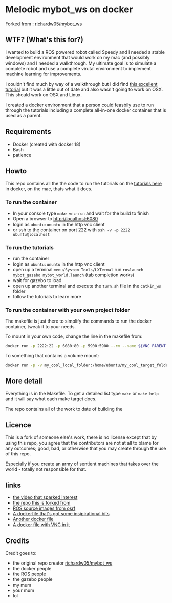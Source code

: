 # Melodic mybot_ws on docker

Forked from : [richardw05/mybot_ws](https://github.com/richardw05/mybot_ws)

## WTF? (What's this for?)

I wanted to build a ROS powered robot called Speedy and I needed a stable development environment that would work on my mac (and possibly windows) and I needed a walkthrough. My ultimate goal is to simulate a complete robot and use a complete virutal environment to implement machine learning for improvements.

I couldn't find much by way of a walkthrough but I did find [this excellent tutorial](http://moorerobots.com/blog/post/1) but it was a little out of date and also wasn't going to work on OSX. This should work on OSX and Linux.

I created a docker environment that a person could feasbily use to run through the tutorials including a complete all-in-one docker container that is used as a parent.

## Requirements

* Docker (created with docker 18)
* Bash
* patience

## Howto

This repo contains all the the code to run the tutorials on the [tutorials here](http://moorerobots.com/blog/post/1) in docker, on the mac, thats what it does.

### To run the container

* In your console type `make vnc-run` and wait for the build to finish
* Open a browser to [http://localhost:6080](http://localhost:6080)
* login as `ubuntu:ununtu` in the http vnc client
* or ssh to the container on port 222 with `ssh -v -p 2222 ubuntu@localhost`

### To run the tutorials

* run the container 
* login as `ubuntu:ununtu` in the http vnc client
* open up a terminal `menu/System Tools/LXTermal` run `roslaunch mybot_gazebo mybot_world.launch` (tab completion works)
* wait for gazebo to load
* open up another terminal and execute the `turn.sh` file in the `catkin_ws` folder
* follow the tutorials to learn more

### To run the container with your own project folder

The makefile is just there to simplify the commands to run the docker container, tweak it to your needs.

To mount in your own code, change the line in the makefile from:

```bash
docker run -p 2222:22 -p 6080:80 -p 5900:5900 --rm --name ${VNC_PARENT_CONTAINER_NAME} ${VNC_PARENT_IMAGE_NAME}
```

To something that contains a volume mount:

```bash
docker run -p -v my_cool_local_folder:/home/ubuntu/my_cool_target_folder 2222:22 -p 6080:80 -p 5900:5900 --rm --name ${VNC_PARENT_CONTAINER_NAME} ${VNC_PARENT_IMAGE_NAME}
```

## More detail

Everything is in the Makefile. To get a detailed list type `make` or `make help` and it will say what each make target does.

The repo contains all of the work to date of building the 

## Licence

This is a fork of someone else's work, there is no license except that by using this repo, you agree that the contributors are not at all to blame for any outcomes; good, bad, or otherwise that you may create through the use of this repo.

Especially if you create an army of sentient machines that takes over the world - totally not responsible for that.

## links

* [the video that sparked interest](http://moorerobots.com/blog/post/1)
* [the repo this is forked from](https://github.com/richardw05/mybot_ws)
* [ROS source images from osrf](https://github.com/osrf/docker_images/tree/master/ros/melodic/ubuntu/bionic)
* [A dockerfile that's got some insipirational bits](https://github.com/ChrisTimperley/TurtleBot.Dockerfile/blob/master/source/Dockerfile)
* [Another docker file](https://hub.docker.com/r/ct2034/vnc-ros-kinetic-full/~/dockerfile/)
* [A docker file with VNC in it](https://hub.docker.com/r/dorowu/ubuntu-desktop-lxde-vnc/)

## Credits

Credit goes to:

* the original repo creator [richardw05/mybot_ws](https://github.com/richardw05/mybot_ws)
* the docker people
* the ROS people
* the gazebo people
* my mum
* your mum
* lol
